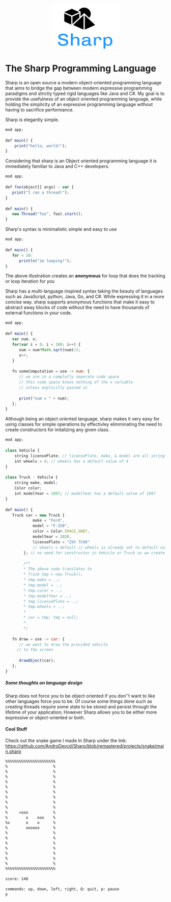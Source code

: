 
  
<a name="logo"/>    
<div align="center">    
<a href="https://github.com/" target="_blank">    
<img src="https://github.com/AndroDevcd/Sharp/blob/master/doc/logo.png?raw=true" alt="Sharp Logo" width="210" height="142"></img>    
</a>    
</div>    
    
# The Sharp Programming Language 

Sharp is an open source a modern object-oriented programming language that aims to bridge the gap between modern expressive programming paradigms and strictly typed rigid languages like Java and C#. My goal is to provide the usefulness of an object oriented programming language, while holding the simplicity of an expressive programming language without having to sacrifice performance.     
    
Sharp is elegantly simple.    
```javascript    
mod app;    
    
def main() {    
    print("hello, world!");    
}    
```    
    
Considering that sharp is an Object oriented programming language it is immediately familiar to Java and C++ developers.  
  
```javascript  
mod app;  
  
def foo(object[] args) : var {  
   print("I ran a thread!");  
}  
  
def main() {  
   new Thread("foo", foo).start();  
}  
```  
  
Sharp's syntax is minimalistic simple and easy to use  
  
```javascript  
mod app;  
  
def main() {  
   for < 10:  
      println("im looping!");  
}  
```  

The above illustration creates an **anonymous** for loop that does the tracking or loop iteration for you  
  
Sharp has a multi-language inspired syntax taking the beauty of languages such as JavaScript, python, Java, Go, and C#. While expressing it in a more concise way. sharp supports anonymous functions that make it easy to abstract away blocks of code without the need to have thousands of external functions in your code.  
  
```javascript  
mod app;  
  
def main() {  
   var num, x;  
   for(var i = 0; i < 100; i++) {  
      num = num*Math.sqrt(num)/2;
      x++;  
   }  
  
   fn someComputation = use -> num: {  
      // we are in a completly seperate code space  
      // this code space knows nothing of the x variable  
      // unless explicitly passed in  
  
      print("num = " + num);  
   };  
}  
```  

Although being an object oriented language, sharp makes it very easy for using classes for simple operations
by effectivley elimminating the need to create constructors for initalizing any given class.

```javascript
mod app;  

class Vehicle {
    string licensePlate; // licensePlate, make, & model are all string types
    int wheels = 4; // wheels has a default value of 4
}
  
class Truck : Vehicle {
    string make, model;
    Color color;
    int modelYear = 1997; // modelYear has a default value of 1997
}

def main() {  
   Truck car = new Truck {
            make = "Ford",
            model = "F-150",
            color = Color.SPACE_GREY,
            modelYear = 2020,
            licensePlate = "ZSY 7CH9"
            // wheels = default // wheels is already set to default value of 4 so we dont need this statement
        }; // no need for constructor in Vehicle or Truck as we create this object inline and assign the values
    
        /**
        * The above code translates to      
        * Truck tmp = new Truck();          
        * tmp.make = ..;
        * tmp.model = ..;
        * tmp.color = ..;
        * tmp.modelYear = ..;
        * tmp.licensePlate = ..;
        * tmp.wheels = ..;
        *
        * car = tmp; tmp = null;
        *
        */
  
   fn draw = use -> car: {  
      // we want to draw the provided vehicle
     // to the screen
      
      drawObject(car);
   };  
}  
```
  
##### Some thoughts on language design  
Sharp does not force you to be object oriented if you don''t want to like other languages force you to be. Of course some things done such as creating threads require some state to be stored and persist through the lifetime of your application; However Sharp allows you to be either more expressive or object-oriented or both.

#### Cool Stuff
Check out the snake game I made In Sharp under the link: https://github.com/AndroDevcd/Sharp/blob/remastered/projects/snake/main.sharp

```
%%%%%%%%%%%%%%%%%%%%%%
%                    %
%                    %
%                    %
%                    %
%                    %
%                    %
%                    %
%                    %
%                    %
%     <ooo           %
%        o    ooo    %
%x       o    o      %
%        oooooo      %
%                    %
%                    %
%                    %
%                    %
%                    %
%                    %
%                    %
%%%%%%%%%%%%%%%%%%%%%%

score: 140

commands: up, down, left, right, Q: quit, p: pause
p
```
